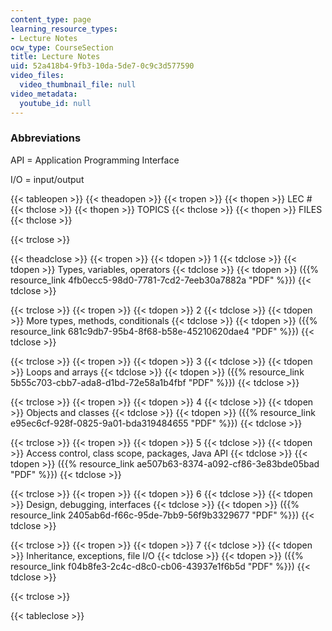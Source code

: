 ```yaml
---
content_type: page
learning_resource_types:
- Lecture Notes
ocw_type: CourseSection
title: Lecture Notes
uid: 52a418b4-9fb3-10da-5de7-0c9c3d577590
video_files:
  video_thumbnail_file: null
video_metadata:
  youtube_id: null
---
```


### Abbreviations

API = Application Programming Interface

I/O = input/output

{{< tableopen >}}
{{< theadopen >}}
{{< tropen >}}
{{< thopen >}}
LEC #
{{< thclose >}}
{{< thopen >}}
TOPICS
{{< thclose >}}
{{< thopen >}}
FILES
{{< thclose >}}

{{< trclose >}}

{{< theadclose >}}
{{< tropen >}}
{{< tdopen >}}
1
{{< tdclose >}}
{{< tdopen >}}
Types, variables, operators
{{< tdclose >}}
{{< tdopen >}}
({{% resource_link 4fb0ecc5-98d0-7781-7cd2-7eeb30a7882a "PDF" %}})
{{< tdclose >}}

{{< trclose >}}
{{< tropen >}}
{{< tdopen >}}
2
{{< tdclose >}}
{{< tdopen >}}
More types, methods, conditionals
{{< tdclose >}}
{{< tdopen >}}
({{% resource_link 681c9db7-95b4-8f68-b58e-45210620dae4 "PDF" %}})
{{< tdclose >}}

{{< trclose >}}
{{< tropen >}}
{{< tdopen >}}
3
{{< tdclose >}}
{{< tdopen >}}
Loops and arrays
{{< tdclose >}}
{{< tdopen >}}
({{% resource_link 5b55c703-cbb7-ada8-d1bd-72e58a1b4fbf "PDF" %}})
{{< tdclose >}}

{{< trclose >}}
{{< tropen >}}
{{< tdopen >}}
4
{{< tdclose >}}
{{< tdopen >}}
Objects and classes
{{< tdclose >}}
{{< tdopen >}}
({{% resource_link e95ec6cf-928f-0825-9a01-bda319484655 "PDF" %}})
{{< tdclose >}}

{{< trclose >}}
{{< tropen >}}
{{< tdopen >}}
5
{{< tdclose >}}
{{< tdopen >}}
Access control, class scope, packages, Java API
{{< tdclose >}}
{{< tdopen >}}
({{% resource_link ae507b63-8374-a092-cf86-3e83bde05bad "PDF" %}})
{{< tdclose >}}

{{< trclose >}}
{{< tropen >}}
{{< tdopen >}}
6
{{< tdclose >}}
{{< tdopen >}}
Design, debugging, interfaces
{{< tdclose >}}
{{< tdopen >}}
({{% resource_link 2405ab6d-f66c-95de-7bb9-56f9b3329677 "PDF" %}})
{{< tdclose >}}

{{< trclose >}}
{{< tropen >}}
{{< tdopen >}}
7
{{< tdclose >}}
{{< tdopen >}}
Inheritance, exceptions, file I/O
{{< tdclose >}}
{{< tdopen >}}
({{% resource_link f04b8fe3-2c4c-d8c0-cb06-43937e1f6b5d "PDF" %}})
{{< tdclose >}}

{{< trclose >}}

{{< tableclose >}}